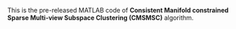 This is the pre-released MATLAB code of **Consistent Manifold constrained Sparse Multi-view Subspace Clustering (CMSMSC)** algorithm.
